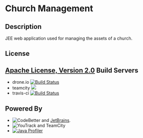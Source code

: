 Church Management
=================

Description
-
JEE web application used for managing the assets of a church.

License 
-
[Apache License, Version 2.0](http://www.apache.org/licenses/LICENSE-2.0.html)
Build Servers
- 
- drone.io  [![Build Status](https://drone.io/github.com/satrapu/church-management-jee/status.png)](https://drone.io/github.com/satrapu/church-management-jee/latest)
- teamcity <a href="http://teamcity.codebetter.com/viewType.html?buildTypeId=churchmanagement_master_branch_commit_build&tab=buildTypeStatusDiv&guest=1"><img src="http://teamcity.codebetter.com/app/rest/builds/buildType:(id:churchmanagement_master_branch_commit_build)/statusIcon"/></a>
- travis-ci [![Build Status](https://travis-ci.org/satrapu/church-management-jee.svg?branch=master)](https://travis-ci.org/satrapu/church-management-jee)

Powered By
-
- ![CodeBetter](http://codebetter.com/) and [JetBrains](http://www.jetbrains.com/).
- ![YouTrack and TeamCity](http://www.jetbrains.com/img/banners/Codebetter300x250.png)
- [![Java Profiler](http://www.ej-technologies.com/images/banners/jprofiler_large.png)](href="http://www.ej-technologies.com/products/jprofiler/overview.html)
